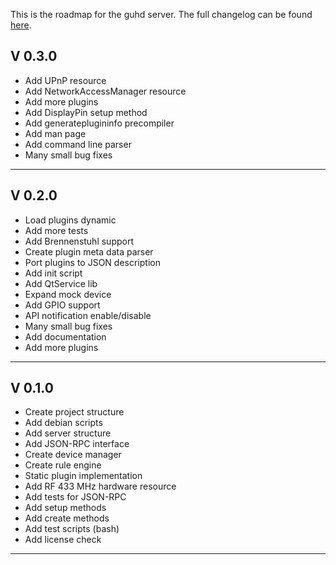 This is the roadmap for the guhd server. The full changelog can be found [here](http://www.guh.guru:8080/job/guh-ci/changes).



## V 0.3.0
* Add UPnP resource
* Add NetworkAccessManager resource
* Add more plugins
* Add DisplayPin setup method
* Add generateplugininfo precompiler
* Add man page
* Add command line parser
* Many small bug fixes

--------------------------------------------
## V 0.2.0
* Load plugins dynamic
* Add more tests
* Add Brennenstuhl support
* Create plugin meta data parser
* Port plugins to JSON description
* Add init script
* Add QtService lib
* Expand mock device
* Add GPIO support
* API notification enable/disable
* Many small bug fixes
* Add documentation
* Add more plugins 

--------------------------------------------
## V 0.1.0
* Create project structure
* Add debian scripts
* Add server structure
* Add JSON-RPC interface
* Create device manager
* Create rule engine
* Static plugin implementation
* Add RF 433 MHz hardware resource
* Add tests for JSON-RPC
* Add setup methods
* Add create methods
* Add test scripts (bash)
* Add license check

--------------------------------------------